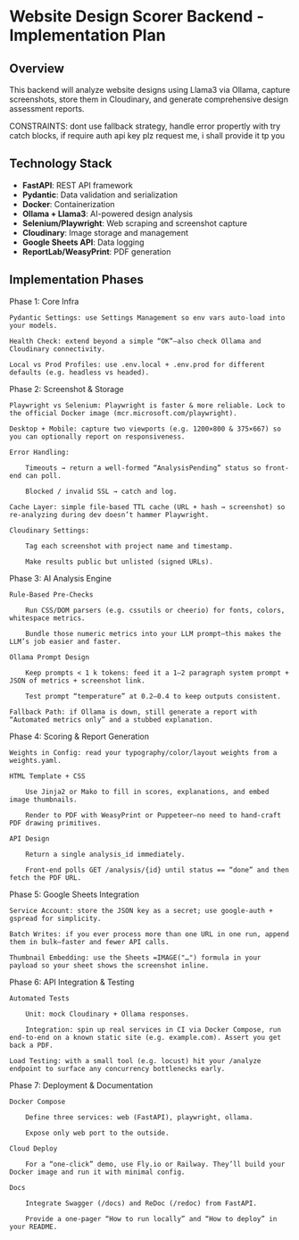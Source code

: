 # Website Design Scorer Backend - Implementation Plan

## Overview
This backend will analyze website designs using Llama3 via Ollama, capture screenshots, store them in Cloudinary, and generate comprehensive design assessment reports.

CONSTRAINTS:  dont use fallback strategy, handle error propertly with try catch blocks, if require auth api key plz request me, i shall provide it tp you

## Technology Stack
- **FastAPI**: REST API framework
- **Pydantic**: Data validation and serialization
- **Docker**: Containerization
- **Ollama + Llama3**: AI-powered design analysis
- **Selenium/Playwright**: Web scraping and screenshot capture
- **Cloudinary**: Image storage and management
- **Google Sheets API**: Data logging
- **ReportLab/WeasyPrint**: PDF generation

## Implementation Phases

Phase 1: Core Infra

    Pydantic Settings: use Settings Management so env vars auto-load into your models.

    Health Check: extend beyond a simple “OK”—also check Ollama and Cloudinary connectivity.

    Local vs Prod Profiles: use .env.local + .env.prod for different defaults (e.g. headless vs headed).

Phase 2: Screenshot & Storage

    Playwright vs Selenium: Playwright is faster & more reliable. Lock to the official Docker image (mcr.microsoft.com/playwright).

    Desktop + Mobile: capture two viewports (e.g. 1200×800 & 375×667) so you can optionally report on responsiveness.

    Error Handling:

        Timeouts → return a well-formed “AnalysisPending” status so front-end can poll.

        Blocked / invalid SSL → catch and log.

    Cache Layer: simple file-based TTL cache (URL + hash → screenshot) so re-analyzing during dev doesn’t hammer Playwright.

    Cloudinary Settings:

        Tag each screenshot with project name and timestamp.

        Make results public but unlisted (signed URLs).

Phase 3: AI Analysis Engine

    Rule-Based Pre-Checks

        Run CSS/DOM parsers (e.g. cssutils or cheerio) for fonts, colors, whitespace metrics.

        Bundle those numeric metrics into your LLM prompt—this makes the LLM’s job easier and faster.

    Ollama Prompt Design

        Keep prompts < 1 k tokens: feed it a 1–2 paragraph system prompt + JSON of metrics + screenshot link.

        Test prompt “temperature” at 0.2–0.4 to keep outputs consistent.

    Fallback Path: if Ollama is down, still generate a report with “Automated metrics only” and a stubbed explanation.

Phase 4: Scoring & Report Generation

    Weights in Config: read your typography/color/layout weights from a weights.yaml.

    HTML Template + CSS

        Use Jinja2 or Mako to fill in scores, explanations, and embed image thumbnails.

        Render to PDF with WeasyPrint or Puppeteer—no need to hand-craft PDF drawing primitives.

    API Design

        Return a single analysis_id immediately.

        Front-end polls GET /analysis/{id} until status == “done” and then fetch the PDF URL.

Phase 5: Google Sheets Integration

    Service Account: store the JSON key as a secret; use google-auth + gspread for simplicity.

    Batch Writes: if you ever process more than one URL in one run, append them in bulk—faster and fewer API calls.

    Thumbnail Embedding: use the Sheets =IMAGE("…") formula in your payload so your sheet shows the screenshot inline.

Phase 6: API Integration & Testing

    Automated Tests

        Unit: mock Cloudinary + Ollama responses.

        Integration: spin up real services in CI via Docker Compose, run end-to-end on a known static site (e.g. example.com). Assert you get back a PDF.

    Load Testing: with a small tool (e.g. locust) hit your /analyze endpoint to surface any concurrency bottlenecks early.

Phase 7: Deployment & Documentation

    Docker Compose

        Define three services: web (FastAPI), playwright, ollama.

        Expose only web port to the outside.

    Cloud Deploy

        For a “one-click” demo, use Fly.io or Railway. They’ll build your Docker image and run it with minimal config.

    Docs

        Integrate Swagger (/docs) and ReDoc (/redoc) from FastAPI.

        Provide a one-pager “How to run locally” and “How to deploy” in your README.